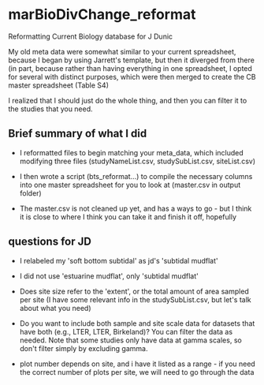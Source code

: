 # marBioDivChange_reformat
Reformatting Current Biology database for J Dunic

My old meta data were somewhat similar to your current spreadsheet, because I began
by using Jarrett's template, but then it diverged from there (in part, because rather
than having everything in one spreadsheet, I opted for several with distinct purposes, 
which were then merged to create the CB master spreadsheet (Table S4)

I realized that I should just do the whole thing, and then you can filter it to the studies
that you need.  

## Brief summary of what I did
- I reformatted files to begin matching your meta_data, which included
modifying three files (studyNameList.csv, studySubList.csv, siteList.csv)

- I then wrote a script (bts_reformat...) to compile the necessary columns into one master spreadsheet for 
you to look at (master.csv in output folder)

- The master.csv is not cleaned up yet, and has a ways to go - but I think it is close 
to where I think you can take it and finish it off, hopefully

## questions for JD

- I relabeled my 'soft bottom subtidal' as jd's 'subtidal mudflat'
- I did not use 'estuarine mudflat', only 'subtidal mudflat'

- Does site size refer to the 'extent', or the total amount of area sampled per site (I 
have some relevant info in the studySubList.csv, but let's talk about what you need) 

- Do you want to include both sample and site scale data for datasets that have both (e.g.,
LTER, LTER, Birkeland)?  You can filter the data as needed.  Note that some studies only 
have data at gamma scales, so don't filter simply by excluding gamma. 

- plot number depends on site, and i have it listed as a range - if you need the correct
number of plots per site, we will need to go through the data


